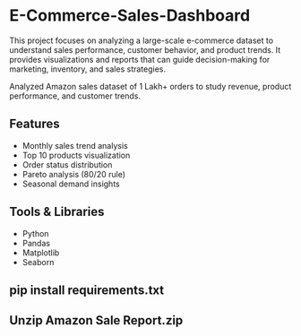 # E-Commerce-Sales-Dashboard
This project focuses on analyzing a large-scale e-commerce dataset to understand sales performance, customer behavior, and product trends. It provides visualizations and reports that can guide decision-making for marketing, inventory, and sales strategies.

Analyzed Amazon sales dataset of 1 Lakh+ orders to study revenue, product performance, and customer trends.

## Features
- Monthly sales trend analysis
- Top 10 products visualization
- Order status distribution
- Pareto analysis (80/20 rule)
- Seasonal demand insights

## Tools & Libraries
- Python
- Pandas
- Matplotlib
- Seaborn



## pip install requirements.txt

## Unzip Amazon Sale Report.zip
